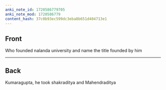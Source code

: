 ```yaml
---
anki_note_id: 1720586779705
anki_note_mod: 1720586779
content_hash: 37c0b93ec599dc3eba8b651d404713e1
---
```


## Front

Who founded nalanda university and name the title founded by him

<hr/>

## Back

Kumaragupta, he took shakraditya and Mahendraditya